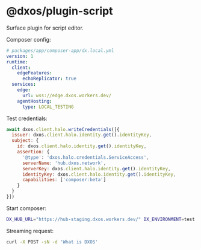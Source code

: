 # @dxos/plugin-script

Surface plugin for script editor.

Composer config:

```yml
# packages/app/composer-app/dx.local.yml
version: 1
runtime:
  client:
    edgeFeatures:
      echoReplicator: true
  services:
    edge:
      url: wss://edge.dxos.workers.dev/
    agentHosting:
      type: LOCAL_TESTING
```

Test credentials:

```js
await dxos.client.halo.writeCredentials([{
  issuer: dxos.client.halo.identity.get().identityKey,
  subject: {
    id: dxos.client.halo.identity.get().identityKey,
    assertion: {
      '@type': 'dxos.halo.credentials.ServiceAccess',
      serverName: 'hub.dxos.network',
      serverKey: dxos.client.halo.identity.get().identityKey,
      identityKey: dxos.client.halo.identity.get().identityKey,
      capabilities: ['composer:beta']
    }
  }
}])
```

Start composer:

```bash
DX_HUB_URL="https://hub-staging.dxos.workers.dev/" DX_ENVIRONMENT=test px serve composer-app
```

Streaming request:

```bash
curl -X POST -sN -d 'What is DXOS'
```

